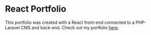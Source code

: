 # React Portfolio

This portfolio was created with a React front-end connected to a PHP-Laravel CMS and back-end. Check out my portfolio [here](https://react-portfolio-michelleparlevliet.vercel.app/). 


